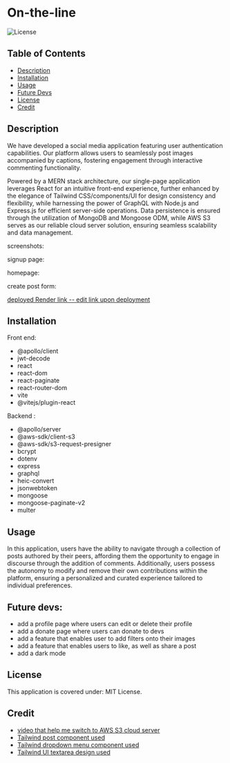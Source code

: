 # On-the-line

![License](https://img.shields.io/badge/License-MIT_License-lightblue.svg)

## Table of Contents

- [Description](#description)
- [Installation](#installation)
- [Usage](#usage)
- [Future Devs](#future-devs)
- [License](#license)
- [Credit](#credit)

## Description

We have developed a social media application featuring user authentication capabilities. Our platform allows users to seamlessly post images accompanied by captions, fostering engagement through interactive commenting functionality. 

Powered by a MERN stack architecture, our single-page application leverages React for an intuitive front-end experience, further enhanced by the elegance of Tailwind CSS/components/UI for design consistency and flexibility, while harnessing the power of GraphQL with Node.js and Express.js for efficient server-side operations. Data persistence is ensured through the utilization of MongoDB and Mongoose ODM, while AWS S3 serves as our reliable cloud server solution, ensuring seamless scalability and data management.

screenshots:

signup page:

homepage:

create post form:

[deployed Render link -- edit link upon deployment](google.com)

## Installation

Front end:
- @apollo/client
- jwt-decode
- react
- react-dom
- react-paginate
- react-router-dom
- vite
- @vitejs/plugin-react

Backend :
- @apollo/server
- @aws-sdk/client-s3
- @aws-sdk/s3-request-presigner
- bcrypt
- dotenv
- express
- graphql
- heic-convert
- jsonwebtoken
- mongoose
- mongoose-paginate-v2
- multer

## Usage

In this application, users have the ability to navigate through a collection of posts authored by their peers, affording them the opportunity to engage in discourse through the addition of comments. Additionally, users possess the autonomy to modify and remove their own contributions within the platform, ensuring a personalized and curated experience tailored to individual preferences.

## Future devs:

- add a profile page where users can edit or delete their profile
- add a donate page where users can donate to devs
- add a feature that enables user to add filters onto their images
- add a feature that enables users to like, as well as share a post
- add a dark mode

## License

This application is covered under: MIT License. 

## Credit

- [video that help me switch to AWS S3 cloud server](https://www.youtube.com/watch?v=eQAIojcArRY&ab_channel=SamMeech-Ward)
- [Tailwind post component used](https://tailwindcomponents.com/component/instagram-post)
- [Tailwind dropdown menu component used](https://tailwindcomponents.com/component/dropdown-theme-with-tailwind-css)
- [Tailwind UI textarea design used](https://tailwindui.com/components/application-ui/forms/textareas)

